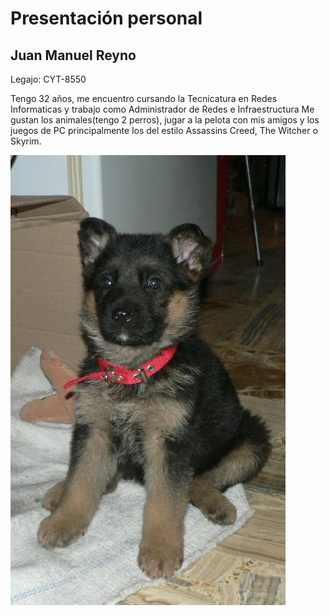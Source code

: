 # Presentación personal

## Juan Manuel Reyno 
Legajo: CYT-8550

Tengo 32 años, me encuentro cursando la Tecnicatura en Redes Informaticas y trabajo como Administrador de Redes e Infraestructura 
Me gustan los animales(tengo 2 perros), jugar a la pelota con mis amigos y los juegos de PC principalmente los del estilo Assassins Creed, The Witcher o Skyrim.

![Un perro](39978_1495311096643_1429526_n.jpg)
